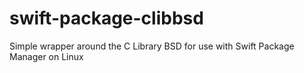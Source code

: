 # swift-package-clibbsd
Simple wrapper around the C Library BSD for use with Swift Package Manager on Linux
